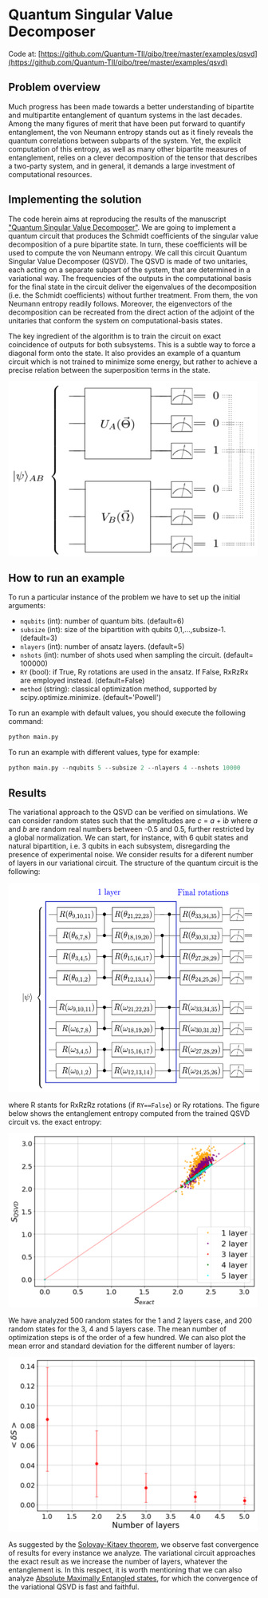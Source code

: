 # Quantum Singular Value Decomposer

Code at: [https://github.com/Quantum-TII/qibo/tree/master/examples/qsvd](https://github.com/Quantum-TII/qibo/tree/master/examples/qsvd)

## Problem overview
Much progress has been made towards a better understanding of bipartite and multipartite entanglement of quantum systems in the last decades. Among the many figures of merit that have been put forward to quantify entanglement, the von Neumann entropy stands out as it finely reveals the quantum correlations between subparts of the system. Yet, the explicit computation of this entropy, as well as many other bipartite measures of entanglement, relies on a clever decomposition of the tensor that describes a two-party system, and in general, it demands a large investment of computational resources.

## Implementing the solution
The code herein aims at reproducing the results of the manuscript ["Quantum Singular Value Decomposer"](https://journals.aps.org/pra/abstract/10.1103/PhysRevA.101.062310). We are going to implement a quantum circuit that produces the Schmidt coefficients of the singular value decomposition of a pure bipartite state. In turn, these coefficients will be used to compute the von Neumann entropy. We call this circuit Quantum Singular Value Decomposer (QSVD). The QSVD is made of two unitaries, each acting on a separate subpart of the system, that are determined in a variational way. The frequencies of the outputs in the computational basis for the final state in the circuit deliver the eigenvalues of the decomposition (i.e. the Schmidt coefficients) without further treatment. From them, the von Neumann entropy readily follows. Moreover, the eigenvectors of the decomposition can be recreated from the direct action of the adjoint of the unitaries that conform the system on computational-basis states.

The key ingredient of the algorithm is to train the circuit on exact coincidence of outputs for both subsystems. This is a subtle way to force a diagonal form onto the state. It also provides an example of a quantum circuit which is not trained to minimize some energy, but rather to achieve a precise relation between the superposition terms in the state.

<img src="images/QSVD.png" width="500" height="350">

## How to run an example

To run a particular instance of the problem we have to set up the initial
arguments:
- `nqubits` (int): number of quantum bits. (default=6)
- `subsize` (int): size of the bipartition with qubits 0,1,...,subsize-1. (default=3)
- `nlayers` (int): number of ansatz layers. (default=5)
- `nshots` (int): number of shots used when sampling the circuit. (default= 100000)
- `RY` (bool): if True, Ry rotations are used in the ansatz. If False, RxRzRx are employed instead. (default=False)
- `method` (string): classical optimization method, supported by scipy.optimize.minimize. (default='Powell')


To run an example with default values, you should execute the following command:

```python
python main.py
```

To run an example with different values, type for example:

```python
python main.py --nqubits 5 --subsize 2 --nlayers 4 --nshots 10000
```

## Results
The variational approach to the QSVD can be verified on simulations. We can consider random states such that the amplitudes are *c* = *a* + i*b* where *a* and *b* are random real numbers between -0.5 and 0.5, further restricted by a global normalization. We can start, for instance, with 6 qubit states and natural bipartition, i.e. 3 qubits in each subsystem, disregarding the presence of experimental noise. We consider results for a diferent number of layers in our variational circuit. The structure of the quantum circuit is the following:

<img src="images/ansatz.png" width="600" height="420">

where R stants for RxRzRz rotations (if `RY==False`) or Ry rotations. The figure below shows the entanglement entropy computed from the trained QSVD circuit vs. the exact entropy:

<img src="images/Entropy_6qubits.png" width="500" height="350">

We have analyzed 500 random states for the 1 and 2 layers case, and 200 random states for the 3, 4 and 5 layers case. The mean number of optimization steps is of the order of a few hundred. We can also plot the mean error and standard deviation for the different number of layers:

<img src="images/error.png" width="500" height="350">

As suggested by the [Solovay-Kitaev theorem](https://arxiv.org/abs/quant-ph/0505030), we observe fast convergence of results for every instance we analyze. The variational circuit approaches the exact result as we increase the number of layers, whatever the entanglement is. In this respect, it is worth mentioning that we can also analyze [Absolute Maximally Entangled states](https://journals.aps.org/pra/abstract/10.1103/PhysRevA.100.022342), for which the convergence of the variational QSVD is fast and faithful.
